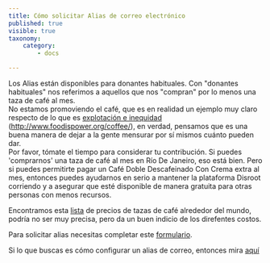 ```yaml
---
title: Cómo solicitar Alias de correo electrónico
published: true
visible: true
taxonomy:
    category:
        - docs

---
```


Los Alias están disponibles para donantes habituales. Con "donantes habituales" nos referimos a aquellos que nos "compran" por lo menos una taza de café al mes.<br>
No estamos promoviendo el café, que es en realidad un ejemplo muy claro respecto de lo que es [explotación e inequidad](http://thesourcefilm.com/) (http://www.foodispower.org/coffee/), en verdad, pensamos que es una buena manera de dejar a la gente mensurar por sí mismos cuánto pueden dar.<br>
Por favor, tómate el tiempo para considerar tu contribución. Si puedes 'comprarnos' una taza de café al mes en Río De Janeiro, eso está bien. Pero si puedes permitirte pagar un Café Doble Descafeinado Con Crema extra al mes, entonces puedes ayudarnos en serio a mantener la plataforma Disroot corriendo y a asegurar que esté disponible de manera gratuita para otras personas con menos recursos.

Encontramos esta [lista](https://www.caffesociety.co.uk/blog/the-cheapest-cities-in-the-world-for-a-cup-of-coffee) de precios de tazas de café alrededor del mundo, podría no ser muy precisa, pero da un buen indicio de los direfentes costos.

Para solicitar alias necesitas completar este  [formulario](https://disroot.org/forms/alias-request-form).

Si lo que buscas es cómo configurar un alias de correo, entonces mira [aquí](/communication/email/alias)
